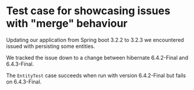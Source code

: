 # Test case for showcasing issues with "merge" behaviour

Updating our application from Spring boot 3.2.2 to 3.2.3 we encountered issued with persisting some entities.

We tracked the issue down to a change between hibernate 6.4.2-Final and 6.4.3-Final.

The `EntityTest` case succeeds when run with version 6.4.2-Final but fails on 6.4.3-Final.